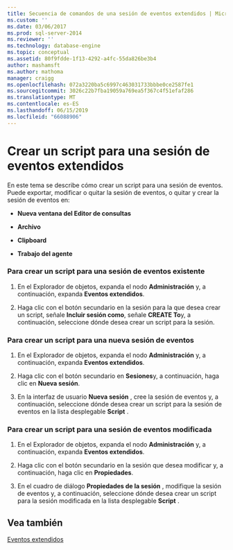 ```yaml
---
title: Secuencia de comandos de una sesión de eventos extendidos | Microsoft Docs
ms.custom: ''
ms.date: 03/06/2017
ms.prod: sql-server-2014
ms.reviewer: ''
ms.technology: database-engine
ms.topic: conceptual
ms.assetid: 80f9fdde-1f13-4292-a4fc-55da826be3b4
author: mashamsft
ms.author: mathoma
manager: craigg
ms.openlocfilehash: 072a3220ba5c6997c463031733bbbe0ce2587fe1
ms.sourcegitcommit: 3026c22b7fba19059a769ea5f367c4f51efaf286
ms.translationtype: MT
ms.contentlocale: es-ES
ms.lasthandoff: 06/15/2019
ms.locfileid: "66088906"
---
```

# <a name="script-an-extended-event-session"></a>Crear un script para una sesión de eventos extendidos
  En este tema se describe cómo crear un script para una sesión de eventos. Puede exportar, modificar o quitar la sesión de eventos, o quitar y crear la sesión de eventos en:  
  
-   **Nueva ventana del Editor de consultas**  
  
-   **Archivo**  
  
-   **Clipboard**  
  
-   **Trabajo del agente**  
  
### <a name="to-script-an-existing-event-session"></a>Para crear un script para una sesión de eventos existente  
  
1.  En el Explorador de objetos, expanda el nodo **Administración** y, a continuación, expanda **Eventos extendidos**.  
  
2.  Haga clic con el botón secundario en la sesión para la que desea crear un script, señale **Incluir sesión como**, señale **CREATE To**y, a continuación, seleccione dónde desea crear un script para la sesión.  
  
### <a name="to-script-a-new-event-session"></a>Para crear un script para una nueva sesión de eventos  
  
1.  En el Explorador de objetos, expanda el nodo **Administración** y, a continuación, expanda **Eventos extendidos**.  
  
2.  Haga clic con el botón secundario en **Sesiones**y, a continuación, haga clic en **Nueva sesión**.  
  
3.  En la interfaz de usuario **Nueva sesión** , cree la sesión de eventos y, a continuación, seleccione dónde desea crear un script para la sesión de eventos en la lista desplegable **Script** .  
  
### <a name="to-script-a-modified-event-session"></a>Para crear un script para una sesión de eventos modificada  
  
1.  En el Explorador de objetos, expanda el nodo **Administración** y, a continuación, expanda **Eventos extendidos**.  
  
2.  Haga clic con el botón secundario en la sesión que desea modificar y, a continuación, haga clic en **Propiedades**.  
  
3.  En el cuadro de diálogo **Propiedades de la sesión** , modifique la sesión de eventos y, a continuación, seleccione dónde desea crear un script para la sesión modificada en la lista desplegable **Script** .  
  
## <a name="see-also"></a>Vea también  
 [Eventos extendidos](../relational-databases/extended-events/extended-events.md)  
  
  
